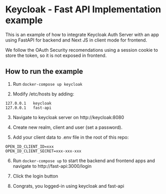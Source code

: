 # Keycloak - Fast API Implementation example

This is an example of how to integrate Keycloak Auth Server with an app using FastAPI for backend and Next JS in client mode for frontend.

We follow the OAuth Security recomendations using a session cookie to store the token, so it is not exposed in frontend.

## How to run the example

1. Run `docker-compose up keycloak`

2. Modify /etc/hosts by adding:

```
127.0.0.1   keycloak
127.0.0.1   fast-api
```

3. Navigate to keycloak server on http://keycloak:8080

4. Create new realm, client and user (set a password).

5. Add your client data to .env file in the root of this repo:

```
OPEN_ID_CLIENT_ID=xxx
OPEN_ID_CLIENT_SECRET=xxx-xxx-xxx
````

6. Run `docker-compose up` to start the backend and frontend apps and navigate to http://fast-api:3000/login

7. Click the login button

8. Congrats, you logged-in using keycloak and fast-api
